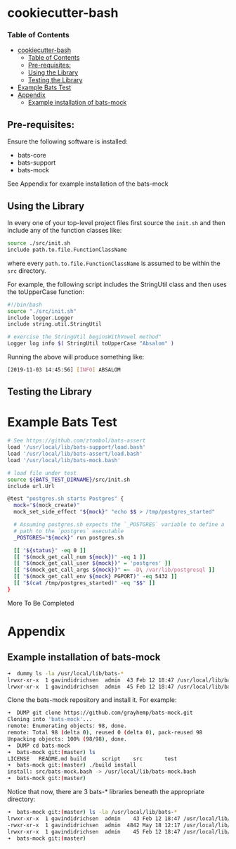 # cookiecutter-bash

### Table of Contents

- [cookiecutter-bash](#cookiecutter-bash)
    - [Table of Contents](#table-of-contents)
  - [Pre-requisites:](#pre-requisites)
  - [Using the Library](#using-the-library)
  - [Testing the Library](#testing-the-library)
- [Example Bats Test](#example-bats-test)
- [Appendix](#appendix)
  - [Example installation of bats-mock](#example-installation-of-bats-mock)

## Pre-requisites:

Ensure the following software is installed:
* bats-core
* bats-support
* bats-mock

See Appendix for example installation of the bats-mock

## Using the Library

In every one of your top-level project files first source the `init.sh` and then include any of the function classes like:

```bash
source ./src/init.sh
include path.to.file.FunctionClassName
```

where every ``path.to.file.FunctionClassName`` is assumed to be within the ``src`` directory.

For example, the following script includes the StringUtil class and then uses the toUpperCase function:

```bash
#!/bin/bash
source "./src/init.sh"
include logger.Logger
include string.util.StringUtil

# exercise the StringUtil beginsWithVowel method"
Logger log info $( StringUtil toUpperCase "Absalom" )
```

Running the above will produce something like:

```bash
[2019-11-03 14:45:56] [INFO] ABSALOM
```

## Testing the Library

# Example Bats Test

```bash
# See https://github.com/ztombol/bats-assert
load '/usr/local/lib/bats-support/load.bash'
load '/usr/local/lib/bats-assert/load.bash'
load '/usr/local/lib/bats-mock.bash'

# load file under test
source ${BATS_TEST_DIRNAME}/src/init.sh
include url.Url

@test "postgres.sh starts Postgres" {
  mock="$(mock_create)"
  mock_set_side_effect "${mock}" "echo $$ > /tmp/postgres_started"

  # Assuming postgres.sh expects the `_POSTGRES` variable to define a
  # path to the `postgres` executable
  _POSTGRES="${mock}" run postgres.sh

  [[ "${status}" -eq 0 ]]
  [[ "$(mock_get_call_num ${mock})" -eq 1 ]]
  [[ "$(mock_get_call_user ${mock})" = 'postgres' ]]
  [[ "$(mock_get_call_args ${mock})" =~ -D\ /var/lib/postgresql ]]
  [[ "$(mock_get_call_env ${mock} PGPORT)" -eq 5432 ]]
  [[ "$(cat /tmp/postgres_started)" -eq "$$" ]]
}
```

More To Be Completed

# Appendix

## Example installation of bats-mock

```bash
➜  dummy ls -la /usr/local/lib/bats-*
lrwxr-xr-x  1 gavindidrichsen  admin  43 Feb 12 18:47 /usr/local/lib/bats-assert -> ../Cellar/bats-assert/0.3.0/lib/bats-assert
lrwxr-xr-x  1 gavindidrichsen  admin  45 Feb 12 18:47 /usr/local/lib/bats-support -> ../Cellar/bats-support/0.2.0/lib/bats-support
```

Clone the bats-mock repository and install it.  For example:

```bash
➜  DUMP git clone https://github.com/grayhemp/bats-mock.git
Cloning into 'bats-mock'...
remote: Enumerating objects: 98, done.
remote: Total 98 (delta 0), reused 0 (delta 0), pack-reused 98
Unpacking objects: 100% (98/98), done.
➜  DUMP cd bats-mock
➜  bats-mock git:(master) ls
LICENSE   README.md build     script    src       test
➜  bats-mock git:(master) ./build install
install: src/bats-mock.bash -> /usr/local/lib/bats-mock.bash
➜  bats-mock git:(master)
```

Notice that now, there are 3 bats-* libraries beneath the appropriate directory:

```bash
➜  bats-mock git:(master) ls -la /usr/local/lib/bats-*
lrwxr-xr-x  1 gavindidrichsen  admin    43 Feb 12 18:47 /usr/local/lib/bats-assert -> ../Cellar/bats-assert/0.3.0/lib/bats-assert
-rwxr-xr-x  1 gavindidrichsen  admin  4842 May 18 12:17 /usr/local/lib/bats-mock.bash
lrwxr-xr-x  1 gavindidrichsen  admin    45 Feb 12 18:47 /usr/local/lib/bats-support -> ../Cellar/bats-support/0.2.0/lib/bats-support
➜  bats-mock git:(master)
```